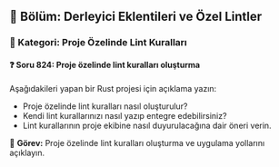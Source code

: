 ## 📘 Bölüm: Derleyici Eklentileri ve Özel Lintler  
### 🔹 Kategori: Proje Özelinde Lint Kuralları  
#### ❓ Soru 824: Proje özelinde lint kuralları oluşturma

Aşağıdakileri yapan bir Rust projesi için açıklama yazın:

- Proje özelinde lint kuralları nasıl oluşturulur?
- Kendi lint kurallarınızı nasıl yazıp entegre edebilirsiniz?
- Lint kurallarının proje ekibine nasıl duyurulacağına dair öneri verin.

🔧 **Görev:** Proje özelinde lint kuralları oluşturma ve uygulama yollarını açıklayın.
